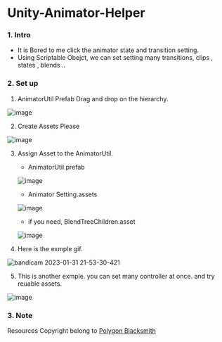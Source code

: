 # Unity-Animator-Helper


### 1. Intro

  * It is Bored to me click the animator state and transition setting. 
  * Using Scriptable Obejct, we can set setting many transitions, clips , states , blends ..

### 2. Set up

  1. AnimatorUtil Prefab Drag and drop on the hierarchy.
  
  ![image](https://user-images.githubusercontent.com/123732566/215767801-6ff1b910-3c24-4628-a365-1c1ae511185a.png)

  
  2. Create Assets Please

  ![image](https://user-images.githubusercontent.com/123732566/215767535-96d3a599-afbd-4ef2-8576-c71a9f561f99.png)
  
  3. Assign Asset to the AnimatorUtil.
  
      * AnimatorUtil.prefab
      
      ![image](https://user-images.githubusercontent.com/123732566/215767974-a2b46536-9615-46ff-a8ab-c7edf4f62a78.png)

      * Animator Setting.assets
      
      ![image](https://user-images.githubusercontent.com/123732566/215768082-fab677e1-78b4-4608-a155-2e8af9206bdd.png)

      * if you need, BlendTreeChildren.asset
      
      ![image](https://user-images.githubusercontent.com/123732566/215768174-22ee8041-83cf-4a93-81b0-2a8d5da414d5.png)
  
  4. Here is the exmple gif.

  ![bandicam 2023-01-31 21-53-30-421](https://user-images.githubusercontent.com/123732566/215767335-74f38aaf-cb7a-49ef-9103-214f8699ec11.gif)
  
  5. This is another exmple. you can set many controller at once. and try reuable assets.
  
  ![image](https://user-images.githubusercontent.com/123732566/215769052-c3a19700-5edb-413d-b1f4-e4cf0213f65e.png)
  
  



### 3. Note

Resources Copyright belong to [Polygon Blacksmith](https://assetstore.unity.com/packages/3d/characters/toony-tiny-rts-demo-141705)
